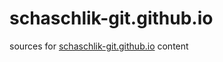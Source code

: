 # schaschlik-git.github.io
sources for [schaschlik-git.github.io](https://schaschlik-git.github.io)
content
